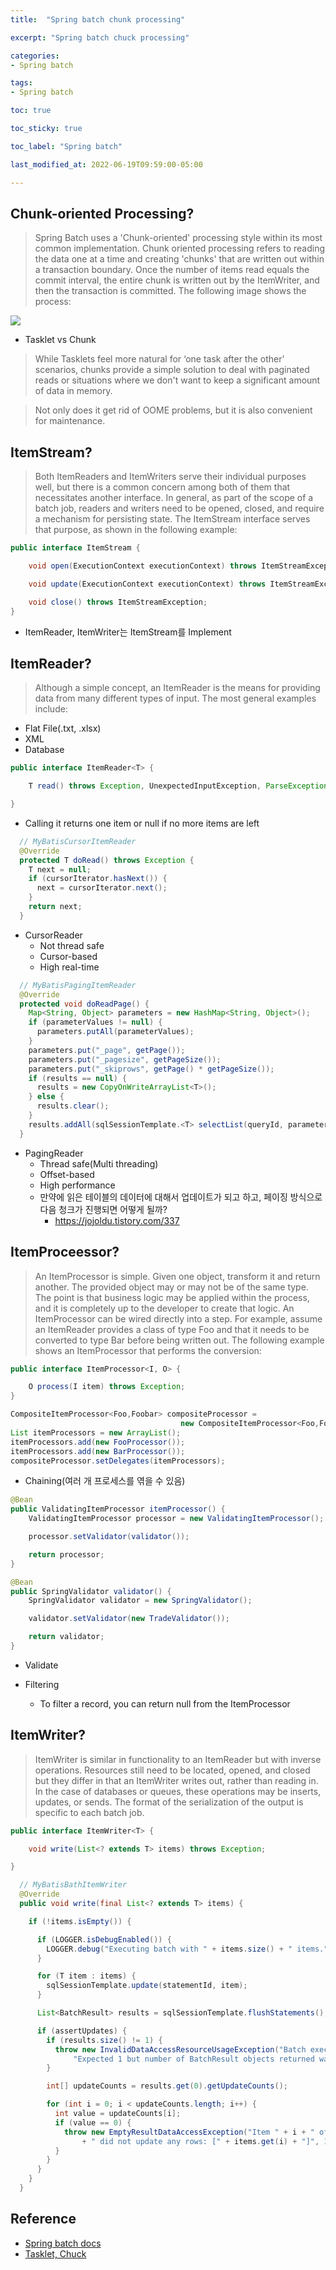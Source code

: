 ```yaml
---
title:  "Spring batch chunk processing"

excerpt: "Spring batch chuck processing"

categories:
- Spring batch

tags:
- Spring batch

toc: true

toc_sticky: true

toc_label: "Spring batch"

last_modified_at: 2022-06-19T09:59:00-05:00

---
```


## Chunk-oriented Processing?

> Spring Batch uses a 'Chunk-oriented' processing style within its most common implementation. Chunk oriented processing refers to reading the data one at a time and creating 'chunks' that are written out within a transaction boundary. Once the number of items read equals the commit interval, the entire chunk is written out by the ItemWriter, and then the transaction is committed. The following image shows the process:

![](/assets/images/spring/chunk-oriented-processing-with-item-processor.png)

- Tasklet vs Chunk

> While Tasklets feel more natural for ‘one task after the other' scenarios, chunks provide a simple solution to deal with paginated reads or situations where we don't want to keep a significant amount of data in memory.

> Not only does it get rid of OOME problems, but it is also convenient for maintenance.

## ItemStream?
> Both ItemReaders and ItemWriters serve their individual purposes well, but there is a common concern among both of them that necessitates another interface. In general, as part of the scope of a batch job, readers and writers need to be opened, closed, and require a mechanism for persisting state. The ItemStream interface serves that purpose, as shown in the following example:

~~~java
public interface ItemStream {

    void open(ExecutionContext executionContext) throws ItemStreamException;

    void update(ExecutionContext executionContext) throws ItemStreamException;

    void close() throws ItemStreamException;
}
~~~

- ItemReader, ItemWriter는 ItemStream를 Implement


## ItemReader?
> Although a simple concept, an ItemReader is the means for providing data from many different types of input. The most general examples include:

- Flat File(.txt, .xlsx)
- XML
- Database

~~~java
public interface ItemReader<T> {

    T read() throws Exception, UnexpectedInputException, ParseException, NonTransientResourceException;

}
~~~

- Calling it returns one item or null if no more items are left

~~~ java
  // MyBatisCursorItemReader
  @Override
  protected T doRead() throws Exception {
    T next = null;
    if (cursorIterator.hasNext()) {
      next = cursorIterator.next();
    }
    return next;
  }
~~~
- CursorReader
  - Not thread safe
  - Cursor-based
  - High real-time
  
  
~~~ java
  // MyBatisPagingItemReader
  @Override
  protected void doReadPage() {
    Map<String, Object> parameters = new HashMap<String, Object>();
    if (parameterValues != null) {
      parameters.putAll(parameterValues);
    }
    parameters.put("_page", getPage());
    parameters.put("_pagesize", getPageSize());
    parameters.put("_skiprows", getPage() * getPageSize());
    if (results == null) {
      results = new CopyOnWriteArrayList<T>();
    } else {
      results.clear();
    }
    results.addAll(sqlSessionTemplate.<T> selectList(queryId, parameters));
  }
~~~
- PagingReader
  - Thread safe(Multi threading)
  - Offset-based
  - High performance
  - 만약에 읽은 테이블의 데이터에 대해서 업데이트가 되고 하고, 페이징 방식으로 다음 청크가 진행되면 어떻게 될까?
    - https://jojoldu.tistory.com/337
  
## ItemProceessor?
> An ItemProcessor is simple. Given one object, transform it and return another. The provided object may or may not be of the same type. The point is that business logic may be applied within the process, and it is completely up to the developer to create that logic. An ItemProcessor can be wired directly into a step. For example, assume an ItemReader provides a class of type Foo and that it needs to be converted to type Bar before being written out. The following example shows an ItemProcessor that performs the conversion:

~~~java
public interface ItemProcessor<I, O> {

    O process(I item) throws Exception;
}
~~~

~~~java
CompositeItemProcessor<Foo,Foobar> compositeProcessor =
                                      new CompositeItemProcessor<Foo,Foobar>();
List itemProcessors = new ArrayList();
itemProcessors.add(new FooProcessor());
itemProcessors.add(new BarProcessor());
compositeProcessor.setDelegates(itemProcessors);
~~~
- Chaining(여러 개 프로세스를 엮을 수 있음)

~~~java
@Bean
public ValidatingItemProcessor itemProcessor() {
	ValidatingItemProcessor processor = new ValidatingItemProcessor();

	processor.setValidator(validator());

	return processor;
}

@Bean
public SpringValidator validator() {
	SpringValidator validator = new SpringValidator();

	validator.setValidator(new TradeValidator());

	return validator;
}
~~~
- Validate


- Filtering
  - To filter a record, you can return null from the ItemProcessor

## ItemWriter?
> ItemWriter is similar in functionality to an ItemReader but with inverse operations. Resources still need to be located, opened, and closed but they differ in that an ItemWriter writes out, rather than reading in. In the case of databases or queues, these operations may be inserts, updates, or sends. The format of the serialization of the output is specific to each batch job.

~~~java
public interface ItemWriter<T> {

    void write(List<? extends T> items) throws Exception;

}
~~~

~~~java
  // MyBatisBathItemWriter
  @Override
  public void write(final List<? extends T> items) {

    if (!items.isEmpty()) {

      if (LOGGER.isDebugEnabled()) {
        LOGGER.debug("Executing batch with " + items.size() + " items.");
      }

      for (T item : items) {
        sqlSessionTemplate.update(statementId, item);
      }

      List<BatchResult> results = sqlSessionTemplate.flushStatements();

      if (assertUpdates) {
        if (results.size() != 1) {
          throw new InvalidDataAccessResourceUsageException("Batch execution returned invalid results. " +
              "Expected 1 but number of BatchResult objects returned was " + results.size());
        }

        int[] updateCounts = results.get(0).getUpdateCounts();

        for (int i = 0; i < updateCounts.length; i++) {
          int value = updateCounts[i];
          if (value == 0) {
            throw new EmptyResultDataAccessException("Item " + i + " of " + updateCounts.length
                + " did not update any rows: [" + items.get(i) + "]", 1);
          }
        }
      }
    }
  }
~~~

## Reference

- [Spring batch docs](https://docs.spring.io/spring-batch/docs/current/reference/html/)
- [Tasklet, Chuck](https://www.baeldung.com/spring-batch-tasklet-chunk)